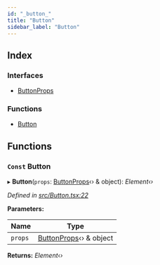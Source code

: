 ```yaml
---
id: "_button_"
title: "Button"
sidebar_label: "Button"
---
```


## Index

### Interfaces

* [ButtonProps](../interfaces/_button_.buttonprops.md)

### Functions

* [Button](_button_.md#const-button)

## Functions

### `Const` Button

▸ **Button**(`props`: [ButtonProps](../interfaces/_button_.buttonprops.md)‹› & object): *Element‹›*

*Defined in [src/Button.tsx:22](https://github.com/tarojsx/ui/blob/bc31158/src/Button.tsx#L22)*

**Parameters:**

Name | Type |
------ | ------ |
`props` | [ButtonProps](../interfaces/_button_.buttonprops.md)‹› & object |

**Returns:** *Element‹›*
